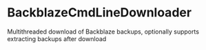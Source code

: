 # BackblazeCmdLineDownloader
Multithreaded download of Backblaze backups, optionally supports extracting backups after download
